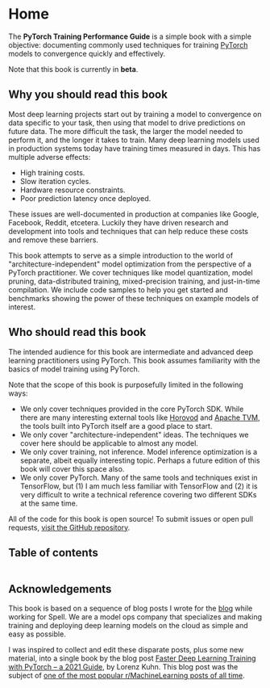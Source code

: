 # Home

The **PyTorch Training Performance Guide** is a simple book with a simple objective: documenting commonly used techniques for training [PyTorch](https://pytorch.org/) models to convergence quickly and effectively.

Note that this book is currently in **beta**.

## Why you should read this book

Most deep learning projects start out by training a model to convergence on data specific to your task, then using that model to drive predictions on future data. The more difficult the task, the larger the model needed to perform it, and the longer it takes to train. Many deep learning models used in production systems today have training times measured in days. This has multiple adverse effects:

- High training costs.
- Slow iteration cycles.
- Hardware resource constraints.
- Poor prediction latency once deployed.

These issues are well-documented in production at companies like Google, Facebook, Reddit, etcetera. Luckily they have driven research and development into tools and techniques that can help reduce these costs and remove these barriers.

This book attempts to serve as a simple introduction to the world of "architecture-independent" model optimization from the perspective of a PyTorch practitioner. We cover techniques like model quantization, model pruning, data-distributed training, mixed-precision training, and just-in-time compilation. We include code samples to help you get started and benchmarks showing the power of these techniques on example models of interest.

## Who should read this book

The intended audience for this book are intermediate and advanced deep learning practitioners using PyTorch. This book assumes familiarity with the basics of model training using PyTorch.

Note that the scope of this book is purposefully limited in the following ways:

- We only cover techniques provided in the core PyTorch SDK. While there are many interesting external tools like [Horovod](https://horovod.ai/) and [Apache TVM](https://tvm.apache.org/), the tools built into PyTorch itself are a good place to start.
- We only cover "architecture-independent" ideas. The techniques we cover here should be applicable to almost any model.
- We only cover training, not inference. Model inference optimization is a separate, albeit equally interesting topic. Perhaps a future edition of this book will cover this space also.
- We only cover PyTorch. Many of the same tools and techniques exist in TensorFlow, but (1) I am much less familiar with TensorFlow and (2) it is very difficult to write a technical reference covering two different SDKs at the same time.

All of the code for this book is open source! To submit issues or open pull requests, [visit the GitHub repository](https://github.com/ResidentMario/pytorch-training-performance-guide).

## Table of contents

```{tableofcontents}

```

## Acknowledgements

This book is based on a sequence of blog posts I wrote for the [blog](https://spell.ml/) while working for Spell. We are a model ops company that specializes and making training and deploying deep learning models on the cloud as simple and easy as possible.

I was inspired to collect and edit these disparate posts, plus some new material, into a single book by the blog post [Faster Deep Learning Training with PyTorch – a 2021 Guide](https://efficientdl.com/faster-deep-learning-in-pytorch-a-guide/), by Lorenz Kuhn. This blog post was the subject of [one of the most popular r/MachineLearning posts of all time](https://www.reddit.com/r/MachineLearning/comments/kvs1ex/d_here_are_17_ways_of_making_pytorch_training/).
